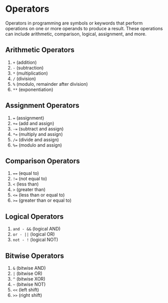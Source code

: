# Operators
Operators in programming are symbols or keywords that perform operations on one or more operands to produce a result. These operations can include arithmetic, comparison, logical, assignment, and more. 

## Arithmetic Operators
1. `+` (addition)
2. `-` (subtraction)
3. `*` (multiplication)
4. `/` (division)
5. `%` (modulo, remainder after division)
6. `**` (exponentiation)

## Assignment Operators
1. `=` (assignment)
2. `+=` (add and assign)
3. `-=` (subtract and assign)
4. `*=` (multiply and assign)
5. `/=` (divide and assign)
6. `%=` (modulo and assign)

## Comparison Operators
1. `==` (equal to)
2. `!=` (not equal to)
3. `<` (less than)
4. `>` (greater than)
5. `<=` (less than or equal to)
6. `>=` (greater than or equal to)

## Logical Operators
1. `and - &&` (logical AND)
2. `or - ||` (logical OR)
3. `not - !` (logical NOT)

## Bitwise Operators
1. `&` (bitwise AND)
2. `|` (bitwise OR)
3. `^` (bitwise XOR)
4. `~` (bitwise NOT)
5. `<<` (left shift)
6. `>>` (right shift)